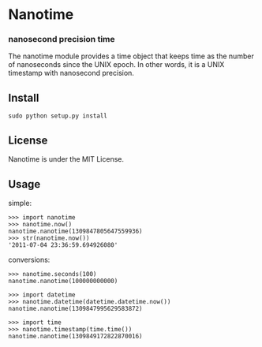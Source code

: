 # Nanotime

### nanosecond precision time

The nanotime module provides a time object that keeps time as the number of
nanoseconds since the UNIX epoch. In other words, it is a UNIX timestamp with nanosecond precision.

## Install

    sudo python setup.py install

## License

Nanotime is under the MIT License.

## Usage

simple:

    >>> import nanotime
    >>> nanotime.now()
    nanotime.nanotime(1309847805647559936)
    >>> str(nanotime.now())
    '2011-07-04 23:36:59.694926080'

conversions:

    >>> nanotime.seconds(100)
    nanotime.nanotime(100000000000)

    >>> import datetime
    >>> nanotime.datetime(datetime.datetime.now())
    nanotime.nanotime(1309847995629583872)

    >>> import time
    >>> nanotime.timestamp(time.time())
    nanotime.nanotime(1309849172822870016)
